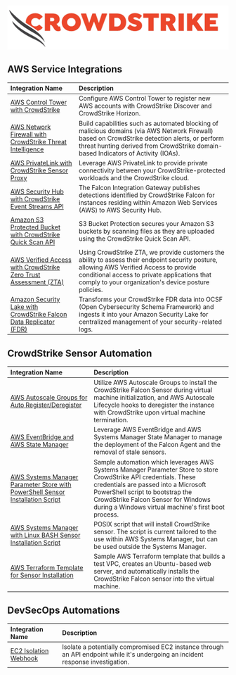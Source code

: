 ![](https://raw.githubusercontent.com/CrowdStrike/falconpy/main/docs/asset/cs-logo.png)

## AWS Service Integrations

| Integration Name | Description |
|:-|:-|
| [AWS Control Tower with CrowdStrike](Control-Tower/README.md) | Configure AWS Control Tower to register new AWS accounts with CrowdStrike Discover and CrowdStrike Horizon. |
| [AWS Network Firewall with CrowdStrike Threat Intelligence](Network-Firewall/README.md) | Build capabilities such as automated blocking of malicious domains (via AWS Network Firewall) based on CrowdStrike detection alerts, or perform threat hunting derived from CrowdStrike domain-based Indicators of Activity (IOAs). |
| [AWS PrivateLink with CrowdStrike Sensor Proxy](aws-privatelink/README.md) | Leverage AWS PrivateLink to provide private connectivity between your CrowdStrike-protected workloads and the CrowdStrike cloud. |
| [AWS Security Hub with CrowdStrike Event Streams API](Falcon-Integration-Gateway/README.md) | The Falcon Integration Gateway publishes detections identified by CrowdStrike Falcon for instances residing within Amazon Web Services (AWS) to AWS Security Hub. |
| [Amazon S3 Protected Bucket with CrowdStrike Quick Scan API](s3-bucket-protection) | S3 Bucket Protection secures your Amazon S3 buckets by scanning files as they are uploaded using the CrowdStrike Quick Scan API. |
| [AWS Verified Access with CrowdStrike Zero Trust Assessment (ZTA)](https://github.com/CrowdStrike/aws-verified-access) | Using CrowdStrike ZTA, we provide customers the ability to assess their endpoint security posture, allowing AWS Verified Access to provide conditional access to private applications that comply to your organization's device posture policies. |
| [Amazon Security Lake with CrowdStrike Falcon Data Replicator (FDR)](https://github.com/CrowdStrike/aws-security-lake) | Transforms your CrowdStrike FDR data into OCSF (Open Cybersecurity Schema Framework) and ingests it into your Amazon Security Lake for centralized management of your security-related logs. |

## CrowdStrike Sensor Automation

| Integration Name | Description |
|:-|:-|
| [AWS Autoscale Groups for Auto Register/Deregister](Agent-Install-Examples/Cloudformation/autoscale/README.md) | Utilize AWS Autoscale Groups to install the CrowdStrike Falcon Sensor during virtual machine initialization, and AWS Autoscale Lifecycle hooks to deregister the instance with CrowdStrike upon virtual machine termination. |
| [AWS EventBridge and AWS State Manager](state-manager) | Leverage AWS EventBridge and AWS Systems Manager State Manager to manage the deployment of the Falcon Agent and the removal of stale sensors. |
| [AWS Systems Manager Parameter Store with PowerShell Sensor Installation Script](Agent-Install-Examples/powershell) | Sample automation which leverages AWS Systems Manager Parameter Store to store CrowdStrike API credentials. These credentials are passed into a Microsoft PowerShell script to bootstrap the CrowdStrike Falcon Sensor for Windows during a Windows virtual machine's first boot process. |
| [AWS Systems Manager with Linux BASH Sensor Installation Script](Agent-Install-Examples/bash) | POSIX script that will install CrowdStrike sensor. The script is current tailored to the use within AWS Systems Manager, but can be used outside the Systems Manager. |
| [AWS Terraform Template for Sensor Installation](Agent-Install-Examples/Terraform-bootstrap-s3) | Sample AWS Terraform template that builds a test VPC, creates an Ubuntu-based web server, and automatically installs the CrowdStrike Falcon sensor into the virtual machine. |

## DevSecOps Automations

| Integration Name | Description |
|:-|:-|
| [EC2 Isolation Webhook](ec2-isolation-webhook/README.md) | Isolate a potentially compromised EC2 instance through an API endpoint while it's undergoing an incident response investigation. |
